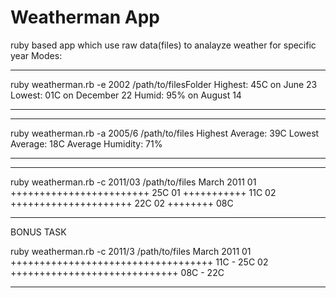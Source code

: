 # Weatherman App

ruby based app which use raw data(files) to analayze weather for specific year
Modes:
**********************************************************
ruby weatherman.rb -e 2002 /path/to/filesFolder
Highest: 45C on June 23
Lowest: 01C on December 22
Humid: 95% on August 14
**********************************************************

**********************************************************
ruby weatherman.rb -a 2005/6 /path/to/files
Highest Average: 39C
Lowest Average: 18C
Average Humidity: 71%
**********************************************************

**********************************************************
ruby weatherman.rb -c 2011/03 /path/to/files
March 2011
01 ++++++++++++++++++++++++ 25C
01 +++++++++++ 11C
02 +++++++++++++++++++++ 22C
02 ++++++++ 08C
**********************************************************

BONUS TASK

ruby weatherman.rb -c 2011/3 /path/to/files
March 2011
01 +++++++++++++++++++++++++++++++++++ 11C - 25C
02 +++++++++++++++++++++++++++++ 08C - 22C

**********************************************************



